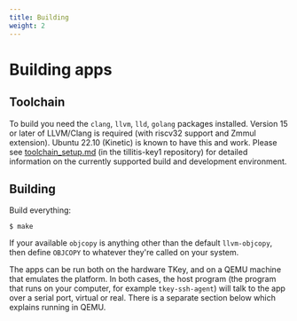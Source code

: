 ```yaml
---
title: Building
weight: 2
---
```


# Building apps

## Toolchain

To build you need the `clang`, `llvm`, `lld`, `golang` packages
installed. Version 15 or later of LLVM/Clang is required (with riscv32
support and Zmmul extension). Ubuntu 22.10 (Kinetic) is known to have
this and work. Please see
[toolchain_setup.md](https://github.com/tillitis/tillitis-key1/blob/main/doc/toolchain_setup.md)
(in the tillitis-key1 repository) for detailed information on the
currently supported build and development environment.

## Building

Build everything:

```
$ make
```

If your available `objcopy` is anything other than the default
`llvm-objcopy`, then define `OBJCOPY` to whatever they're called on
your system.

The apps can be run both on the hardware TKey, and on a QEMU machine
that emulates the platform. In both cases, the host program (the
program that runs on your computer, for example `tkey-ssh-agent`) will
talk to the app over a serial port, virtual or real. There is a
separate section below which explains running in QEMU.

